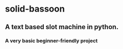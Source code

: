 # solid-bassoon
## A text based slot machine in python.

### A very basic beginner-friendly project
